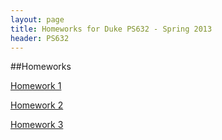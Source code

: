 ```yaml
---
layout: page
title: Homeworks for Duke PS632 - Spring 2013
header: PS632
---
```


##Homeworks

[Homework 1](./assets/HW1.pdf)

[Homework 2](./assets/HW2.pdf)

[Homework 3](./assets/HW3.pdf)